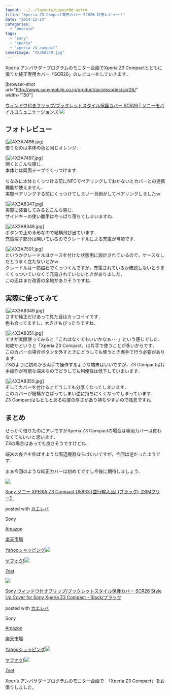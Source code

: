 ```yaml
---
layout: ../../layouts/LayoutMd.astro
title: "Xperia Z3 Compact専用カバー SCR26 試用レビュー！"
date: "2014-12-24"
categories: 
  - "android"
tags: 
  - "sony"
  - "xperia"
  - "xperia-z3-compact"
coverImage: "4X3A8349.jpg"
---
```


Xperia アンバサダープログラムのモニター企画でXperia Z3 Compactとともに借りた純正専用カバー「SCR26」のレビューをしていきます．

\[browser-shot url="http://www.sonymobile.co.jp/product/accessories/scr26/" width="150"\]

[ウィンドウ付きフリップ/ブックレットスタイル保護カバー SCR26 | ソニーモバイルコミュニケーションズ](http://www.sonymobile.co.jp/product/accessories/scr26/) [![](http://b.hatena.ne.jp/entry/image/http://www.sonymobile.co.jp/product/accessories/scr26/)](http://b.hatena.ne.jp/entry/http://www.sonymobile.co.jp/product/accessories/scr26/)

## フォトレビュー

[![4X3A7496.jpg](/archive/images/15755039219_7cec42ea14_b.jpg)]  
借りたのは本体の色と同じオレンジ．

[![4X3A7497.jpg](/archive/images/15755329407_631815b54b_b.jpg)]  
開くとこんな感じ．  
本体とは両面テープでくっつけます．

ちなみに本体とくっつける前にNFCでペアリングしておかないとカバーとの連携機能が使えません．  
実際ペアリングする前にくっつけてしまい一旦剥がしてペアリングしましたｗ

[![4X3A8347.jpg](/archive/images/16092683901_691e30ec60_b.jpg)]  
実際に装着してみるとこんな感じ．  
サイドキーの使い勝手はやっぱり落ちてしまいますね．

[![4X3A8348.jpg](/archive/images/15908855467_17af0d02bd_b.jpg)]  
ボタンで止める形なので結構飛び出ています．  
充電端子部分は開いているのでクレードルによる充電が可能です．

[![4X3A7501.jpg](/archive/images/15755339027_15082a1253_b.jpg)]  
というかクレードルはケースを付けた状態用に設計されているので，ケースなしだとうまく立たないとかｗ  
クレードルは一応磁石でくっつくんですが，充電されているか確認しないとうまくくっついていなくて充電されていないときがありました．  
この辺はまだ改善の余地がありそうですね．

## 実際に使ってみて

[![4X3A8349.jpg](/archive/images/16093897192_3fa0694537_b.jpg)]  
さすが純正だけあって見た目はカッコイイです．  
色も合ってますし，大きさもぴったりですね．

[![4X3A8351.jpg](/archive/images/15474929113_f448d38152_b.jpg)]  
ですが実際使ってみると「これはなくてもいいかなぁ･･･」という感じでした．  
何故かというと「Xperia Z3 Compact」は片手で使うことが多いからです．  
このカバーの場合ボタンを外すときにどうしても使うとき両手で行う必要があります．  
Z3のように初めから両手で操作するような端末はいいですが，Z3 Compactは片手操作が可能な端末なのでどうしても利便性は低下していまいます．

[![4X3A8350.jpg](/archive/images/15907329900_60547e0875_b.jpg)]  
そしてカバーを付けるとどうしても分厚くなってしまいます．  
このカバーが結構かさばってしまい逆に持ちにくくなってしまっています．  
Z3 Compactはもともとある程度の厚さがあり持ちやすいので残念ですね．

## まとめ

せっかく借りたのにアレですがXperia Z3 Compactの場合は専用カバーは買わなくてもいいと思います．  
Z3の場合はあっても良さそうですけどね．

端末の良さを伸ばすような周辺機器ならばいいですが，今回は逆だったようです．

まぁ今回のような純正カバーは初めてですし今後に期待しましょう．

[![](/archive/images/41vafN95O%2BL._SL160_.jpg)](https://www.amazon.co.jp/exec/obidos/ASIN/B00NTVBOZW/mizuka123-22/ref=nosim/)

[Sony ソニー XPERIA Z3 Compact D5833 \[並行輸入品\] (ブラック)【SIMフリー】](https://www.amazon.co.jp/exec/obidos/ASIN/B00NTVBOZW/mizuka123-22/ref=nosim/)

posted with [カエレバ](http://kaereba.com)

Sony

[Amazon](http://www.amazon.co.jp/gp/search?keywords=Sony%20%83%5C%83j%81%5B%20XPERIA%20Z3%20Compact%20D5833%20%5B%95%C0%8Ds%97A%93%FC%95i%5D%20%28%83u%83%89%83b%83N%29%81ySIM%83t%83%8A%81%5B%81z&__mk_ja_JP=%83J%83%5E%83J%83i&tag=mizuka123-22 "アマゾン")

[楽天市場](http://hb.afl.rakuten.co.jp/hgc/032b53ee.4b34c5ee.0f4a541e.f440145e/?pc=http%3A%2F%2Fsearch.rakuten.co.jp%2Fsearch%2Fmall%2FSony%2520%25E3%2582%25BD%25E3%2583%258B%25E3%2583%25BC%2520XPERIA%2520Z3%2520Compact%2520D5833%2520%255B%25E4%25B8%25A6%25E8%25A1%258C%25E8%25BC%25B8%25E5%2585%25A5%25E5%2593%2581%255D%2520%2528%25E3%2583%2596%25E3%2583%25A9%25E3%2583%2583%25E3%2582%25AF%2529%25E3%2580%2590SIM%25E3%2583%2595%25E3%2583%25AA%25E3%2583%25BC%25E3%2580%2591%2F-%2Ff.1-p.1-s.1-sf.0-st.A-v.2%3Fx%3D0%26scid%3Daf_ich_link_urltxt%26m%3Dhttp%3A%2F%2Fm.rakuten.co.jp%2F "楽天市場")

[Yahooショッピング![](//ad.jp.ap.valuecommerce.com/servlet/gifbanner?sid=3066752&pid=881990642)](//ck.jp.ap.valuecommerce.com/servlet/referral?sid=3066752&pid=881990642&vc_url=http%3A%2F%2Fshopping.search.yahoo.co.jp%2Fsearch%3FuIv%3Don%26ei%3DUTF-8%26tab_ex%3Dcommerce%26slider%3D0%26va%3DSony%2520%25E3%2582%25BD%25E3%2583%258B%25E3%2583%25BC%2520XPERIA%2520Z3%2520Compact%2520D5833%2520%255B%25E4%25B8%25A6%25E8%25A1%258C%25E8%25BC%25B8%25E5%2585%25A5%25E5%2593%2581%255D%2520%2528%25E3%2583%2596%25E3%2583%25A9%25E3%2583%2583%25E3%2582%25AF%2529%25E3%2580%2590SIM%25E3%2583%2595%25E3%2583%25AA%25E3%2583%25BC%25E3%2580%2591 "Yahooショッピング")

[ヤフオク!![](//ad.jp.ap.valuecommerce.com/servlet/gifbanner?sid=3066752&pid=881990645)](//ck.jp.ap.valuecommerce.com/servlet/referral?sid=3066752&pid=881990645&vc_url=http%3A%2F%2Fauctions.search.yahoo.co.jp%2Fsearch%3Fvo%3D%26ve%3D%26auccat%3D0%26aucminprice%3D%26aucmaxprice%3D%26aucmin_bidorbuy_price%3D%26aucmax_bidorbuy_price%3D%26loc_cd%3D0%26abatch%3D0%26istatus%3D0%26filtered%3D1%26ei%3DUTF-8%26tab_ex%3Dcommerce%26va%3DSony%2520%25E3%2582%25BD%25E3%2583%258B%25E3%2583%25BC%2520XPERIA%2520Z3%2520Compact%2520D5833%2520%255B%25E4%25B8%25A6%25E8%25A1%258C%25E8%25BC%25B8%25E5%2585%25A5%25E5%2593%2581%255D%2520%2528%25E3%2583%2596%25E3%2583%25A9%25E3%2583%2583%25E3%2582%25AF%2529%25E3%2580%2590SIM%25E3%2583%2595%25E3%2583%25AA%25E3%2583%25BC%25E3%2580%2591 "ヤフオク!")

[7net](//ck.jp.ap.valuecommerce.com/servlet/referral?sid=3066752&pid=881990643&vc_url=http%3A%2F%2Fwww.7netshopping.jp%2Fall%2Fsearch_result%2F-%2Fbprice%2Foff%2Fsort%2F0%2Fkword_in%2FSony%2520%25E3%2582%25BD%25E3%2583%258B%25E3%2583%25BC%2520XPERIA%2520Z3%2520Compact%2520D5833%2520%255B%25E4%25B8%25A6%25E8%25A1%258C%25E8%25BC%25B8%25E5%2585%25A5%25E5%2593%2581%255D%2520%2528%25E3%2583%2596%25E3%2583%25A9%25E3%2583%2583%25E3%2582%25AF%2529%25E3%2580%2590SIM%25E3%2583%2595%25E3%2583%25AA%25E3%2583%25BC%25E3%2580%2591%2FallGoods%2Fon%2Fsubmit.x%2F30%2Fdisp_result%2F1%2Fsubmit.y%2F9%2Fprvlg%2Foff%2Fnobuy%2Fon%2FsetProduct%2Foff%2Foop%2Fon%2Fctgy%2Fall%2FfromKeywordSearch%2Ftrue "セブンネットショッピング")

[![](/archive/images/410PzHVyHxL._SL160_.jpg)](https://www.amazon.co.jp/exec/obidos/ASIN/B00N9OCKOI/mizuka123-22/ref=nosim/)

[Sony ウィンドウ付きフリップ/ブックレットスタイル保護カバー SCR26 Style Up Cover for Sony Xperia Z3 Compact - Black/ブラック](https://www.amazon.co.jp/exec/obidos/ASIN/B00N9OCKOI/mizuka123-22/ref=nosim/)

posted with [カエレバ](http://kaereba.com)

Sony

[Amazon](http://www.amazon.co.jp/gp/search?keywords=Sony%20%83E%83B%83%93%83h%83E%95t%82%AB%83t%83%8A%83b%83v%2F%83u%83b%83N%83%8C%83b%83g%83X%83%5E%83C%83%8B%95%DB%8C%EC%83J%83o%81%5B%20%20SCR26%20Style%20Up%20Cover%20for%20Sony%20Xperia%20Z3%20Compact%20-%20Black%2F%83u%83%89%83b%83N&__mk_ja_JP=%83J%83%5E%83J%83i&tag=mizuka123-22 "アマゾン")

[楽天市場](http://hb.afl.rakuten.co.jp/hgc/032b53ee.4b34c5ee.0f4a541e.f440145e/?pc=http%3A%2F%2Fsearch.rakuten.co.jp%2Fsearch%2Fmall%2FSony%2520%25E3%2582%25A6%25E3%2582%25A3%25E3%2583%25B3%25E3%2583%2589%25E3%2582%25A6%25E4%25BB%2598%25E3%2581%258D%25E3%2583%2595%25E3%2583%25AA%25E3%2583%2583%25E3%2583%2597%252F%25E3%2583%2596%25E3%2583%2583%25E3%2582%25AF%25E3%2583%25AC%25E3%2583%2583%25E3%2583%2588%25E3%2582%25B9%25E3%2582%25BF%25E3%2582%25A4%25E3%2583%25AB%25E4%25BF%259D%25E8%25AD%25B7%25E3%2582%25AB%25E3%2583%2590%25E3%2583%25BC%2520%2520SCR26%2520Style%2520Up%2520Cover%2520for%2520Sony%2520Xperia%2520Z3%2520Compact%2520-%2520Black%252F%25E3%2583%2596%25E3%2583%25A9%25E3%2583%2583%25E3%2582%25AF%2F-%2Ff.1-p.1-s.1-sf.0-st.A-v.2%3Fx%3D0%26scid%3Daf_ich_link_urltxt%26m%3Dhttp%3A%2F%2Fm.rakuten.co.jp%2F "楽天市場")

[Yahooショッピング![](//ad.jp.ap.valuecommerce.com/servlet/gifbanner?sid=3066752&pid=881990642)](//ck.jp.ap.valuecommerce.com/servlet/referral?sid=3066752&pid=881990642&vc_url=http%3A%2F%2Fshopping.search.yahoo.co.jp%2Fsearch%3FuIv%3Don%26ei%3DUTF-8%26tab_ex%3Dcommerce%26slider%3D0%26va%3DSony%2520%25E3%2582%25A6%25E3%2582%25A3%25E3%2583%25B3%25E3%2583%2589%25E3%2582%25A6%25E4%25BB%2598%25E3%2581%258D%25E3%2583%2595%25E3%2583%25AA%25E3%2583%2583%25E3%2583%2597%252F%25E3%2583%2596%25E3%2583%2583%25E3%2582%25AF%25E3%2583%25AC%25E3%2583%2583%25E3%2583%2588%25E3%2582%25B9%25E3%2582%25BF%25E3%2582%25A4%25E3%2583%25AB%25E4%25BF%259D%25E8%25AD%25B7%25E3%2582%25AB%25E3%2583%2590%25E3%2583%25BC%2520%2520SCR26%2520Style%2520Up%2520Cover%2520for%2520Sony%2520Xperia%2520Z3%2520Compact%2520-%2520Black%252F%25E3%2583%2596%25E3%2583%25A9%25E3%2583%2583%25E3%2582%25AF "Yahooショッピング")

[ヤフオク!![](//ad.jp.ap.valuecommerce.com/servlet/gifbanner?sid=3066752&pid=881990645)](//ck.jp.ap.valuecommerce.com/servlet/referral?sid=3066752&pid=881990645&vc_url=http%3A%2F%2Fauctions.search.yahoo.co.jp%2Fsearch%3Fvo%3D%26ve%3D%26auccat%3D0%26aucminprice%3D%26aucmaxprice%3D%26aucmin_bidorbuy_price%3D%26aucmax_bidorbuy_price%3D%26loc_cd%3D0%26abatch%3D0%26istatus%3D0%26filtered%3D1%26ei%3DUTF-8%26tab_ex%3Dcommerce%26va%3DSony%2520%25E3%2582%25A6%25E3%2582%25A3%25E3%2583%25B3%25E3%2583%2589%25E3%2582%25A6%25E4%25BB%2598%25E3%2581%258D%25E3%2583%2595%25E3%2583%25AA%25E3%2583%2583%25E3%2583%2597%252F%25E3%2583%2596%25E3%2583%2583%25E3%2582%25AF%25E3%2583%25AC%25E3%2583%2583%25E3%2583%2588%25E3%2582%25B9%25E3%2582%25BF%25E3%2582%25A4%25E3%2583%25AB%25E4%25BF%259D%25E8%25AD%25B7%25E3%2582%25AB%25E3%2583%2590%25E3%2583%25BC%2520%2520SCR26%2520Style%2520Up%2520Cover%2520for%2520Sony%2520Xperia%2520Z3%2520Compact%2520-%2520Black%252F%25E3%2583%2596%25E3%2583%25A9%25E3%2583%2583%25E3%2582%25AF "ヤフオク!")

[7net](//ck.jp.ap.valuecommerce.com/servlet/referral?sid=3066752&pid=881990643&vc_url=http%3A%2F%2Fwww.7netshopping.jp%2Fall%2Fsearch_result%2F-%2Fbprice%2Foff%2Fsort%2F0%2Fkword_in%2FSony%2520%25E3%2582%25A6%25E3%2582%25A3%25E3%2583%25B3%25E3%2583%2589%25E3%2582%25A6%25E4%25BB%2598%25E3%2581%258D%25E3%2583%2595%25E3%2583%25AA%25E3%2583%2583%25E3%2583%2597%252F%25E3%2583%2596%25E3%2583%2583%25E3%2582%25AF%25E3%2583%25AC%25E3%2583%2583%25E3%2583%2588%25E3%2582%25B9%25E3%2582%25BF%25E3%2582%25A4%25E3%2583%25AB%25E4%25BF%259D%25E8%25AD%25B7%25E3%2582%25AB%25E3%2583%2590%25E3%2583%25BC%2520%2520SCR26%2520Style%2520Up%2520Cover%2520for%2520Sony%2520Xperia%2520Z3%2520Compact%2520-%2520Black%252F%25E3%2583%2596%25E3%2583%25A9%25E3%2583%2583%25E3%2582%25AF%2FallGoods%2Fon%2Fsubmit.x%2F30%2Fdisp_result%2F1%2Fsubmit.y%2F9%2Fprvlg%2Foff%2Fnobuy%2Fon%2FsetProduct%2Foff%2Foop%2Fon%2Fctgy%2Fall%2FfromKeywordSearch%2Ftrue "セブンネットショッピング")

Xperia アンバサダープログラムのモニター企画で　「Xperia Z3 Compact」をお借りしました。
